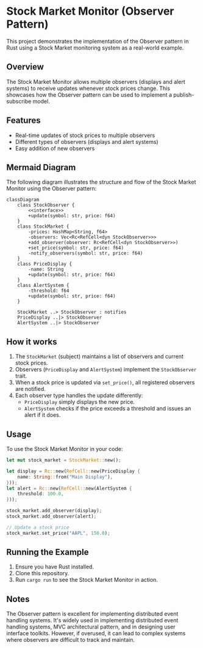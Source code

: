 # Stock Market Monitor (Observer Pattern)

This project demonstrates the implementation of the Observer pattern in Rust using a Stock Market monitoring system as a real-world example.

## Overview

The Stock Market Monitor allows multiple observers (displays and alert systems) to receive updates whenever stock prices change. This showcases how the Observer pattern can be used to implement a publish-subscribe model.

## Features

- Real-time updates of stock prices to multiple observers
- Different types of observers (displays and alert systems)
- Easy addition of new observers

## Mermaid Diagram

The following diagram illustrates the structure and flow of the Stock Market Monitor using the Observer pattern:

```mermaid
classDiagram
    class StockObserver {
        <<interface>>
        +update(symbol: str, price: f64)
    }
    class StockMarket {
        -prices: HashMap<String, f64>
        -observers: Vec<Rc<RefCell<dyn StockObserver>>>
        +add_observer(observer: Rc<RefCell<dyn StockObserver>>)
        +set_price(symbol: str, price: f64)
        -notify_observers(symbol: str, price: f64)
    }
    class PriceDisplay {
        -name: String
        +update(symbol: str, price: f64)
    }
    class AlertSystem {
        -threshold: f64
        +update(symbol: str, price: f64)
    }

    StockMarket ..> StockObserver : notifies
    PriceDisplay ..|> StockObserver
    AlertSystem ..|> StockObserver
```

## How it works

1. The `StockMarket` (subject) maintains a list of observers and current stock prices.
2. Observers (`PriceDisplay` and `AlertSystem`) implement the `StockObserver` trait.
3. When a stock price is updated via `set_price()`, all registered observers are notified.
4. Each observer type handles the update differently:
    - `PriceDisplay` simply displays the new price.
    - `AlertSystem` checks if the price exceeds a threshold and issues an alert if it does.

## Usage

To use the Stock Market Monitor in your code:

```rust
let mut stock_market = StockMarket::new();

let display = Rc::new(RefCell::new(PriceDisplay {
    name: String::from("Main Display"),
}));
let alert = Rc::new(RefCell::new(AlertSystem {
    threshold: 100.0,
}));

stock_market.add_observer(display);
stock_market.add_observer(alert);

// Update a stock price
stock_market.set_price("AAPL", 150.0);
```

## Running the Example

1. Ensure you have Rust installed.
2. Clone this repository.
3. Run `cargo run` to see the Stock Market Monitor in action.

## Notes

The Observer pattern is excellent for implementing distributed event handling systems. It's widely used in implementing distributed event handling systems, MVC architectural pattern, and in designing user interface toolkits. However, if overused, it can lead to complex systems where observers are difficult to track and maintain.
